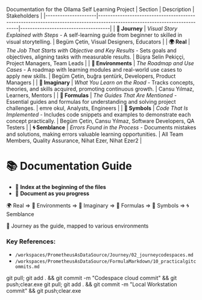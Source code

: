 Documentation for the Ollama Self Learning Project
| Section             | Description                                                                                                               | Stakeholders                        |
|---------------------|---------------------------------------------------------------------------------------------------------------------------|-------------------------------------|
| **🚀 Journey**      | *Visual Story Explained with Steps* - A self-learning guide from beginner to skilled in visual storytelling.              | Begüm Çetin, Visual Designers, Educators         |
| **🌍 Real**         | *The Job That Starts with Objective and Key Results* - Sets goals and objectives, aligning tasks with measurable results. | Büşra Selin Pekiççi, Project Managers, Team Leads        |
| **🌳 Environments** | *The Roadmap and Use Cases* - A roadmap with learning modules and real-world use cases to apply new skills.            | Begüm Çetin, buğra şentürk, Developers, Product Managers        |
| **🌌 Imaginary**    | *What You Learn on the Road* - Tracks concepts, theories, and skills acquired, promoting continuous growth.            | Cansu Yılmaz, Learners, Mentors                   |
| **📐 Formulas**     | *The Guides That Are Mentioned* - Essential guides and formulas for understanding and solving project challenges.     | emre okul, Analysts, Engineers                 |
| **🔣 Symbols**      | *Code That Is Implemented* - Includes code snippets and examples to demonstrate each concept practically.              | Begüm Çetin, Cansu Yılmaz, Software Developers, QA Testers     |
| **🌀 Semblance**    | *Errors Found in the Process* - Documents mistakes and solutions, making errors valuable learning opportunities.       | All Team Members, Quality Assurance, Nihat Ezer, Nihat Ezer2 |

# 📚 Documentation Guide

- 📂 **Index at the beginning of the files**
- 📝 **Document as you progress**

🌍 Real => 🌳 Environments => 🌌 Imaginary => 📐 Formulas => 🔣 Symbols => 🌀 Semblance

🚀 Journey as the guide, mapped to various environments

### Key References:
- `/workspaces/PrometheusAsDataSource/Journey/02_journeycodespaces.md`
- `/workspaces/PrometheusAsDataSource/FormulaMarkdown/10_practicalgitcommits.md`

git pull; git add . && git commit -m "Codespace cloud commit" && git push;clear.exe 
git pull; git add . && git commit -m "Local Workstation commit" && git push;clear.exe 
